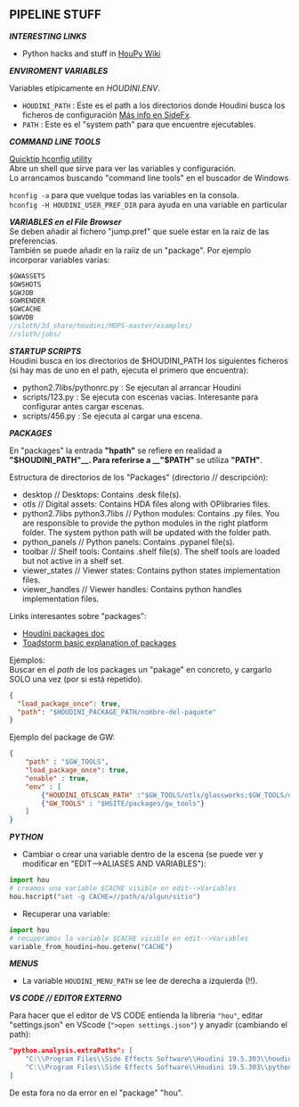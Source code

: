 ## PIPELINE STUFF   

***INTERESTING LINKS***   

- Python hacks and stuff in [HouPy Wiki](https://www.houpywiki.com)

***ENVIROMENT VARIABLES***   

Variables etípicamente en *HOUDINI.ENV*.   
- `HOUDINI_PATH` : Este es el path a los directorios donde Houdini busca los ficheros de configuración [Más info en SideFx](https://www.sidefx.com/docs/houdini/basics/houdinipath.html).
- `PATH` : Este es el "system path" para que encuentre ejecutables.

***COMMAND LINE TOOLS***   
   
[Quicktip hconfig utility](https://houdinitricks.tumblr.com/post/122304825634/quicktip-hconfig-utility)   
Abre un shell que sirve para ver las variables y configuración.    
Lo arrancamos buscando "command line tools" en el buscador de Windows   

`hconfig -a` para que vuelque todas las variables en la consola.   
`hconfig -H HOUDINI_USER_PREF_DIR` para ayuda en una variable en particular   

***VARIABLES en el File Browser***   
Se deben añadir al fichero "jump.pref" que suele estar en la raíz de las preferencias.   
También se puede añadir en la raíiz de un "package".
Por ejemplo incorporar variables varias:   

```C#
$GWASSETS
$GWSHOTS
$GWJOB
$GWRENDER
$GWCACHE
$GWVDB
//sloth/3d_share/houdini/MOPS-master/examples/
//sloth/jobs/
```   

***STARTUP SCRIPTS***    
Houdini busca en los directorios de $HOUDINI_PATH los siguientes ficheros (si hay mas de uno en el path, ejecuta el primero que encuentra):   
- python2.7libs/pythonrc.py : Se ejecutan al arrancar Houdini   
- scripts/123.py : Se ejecuta con escenas vacias. Interesante para configurar antes cargar escenas.
- scripts/456.py : Se ejecuta al cargar una escena.   


***PACKAGES***   

En "packages" la entrada __"hpath"__ se refiere en realidad a __"$HOUDINI_PATH"__.   
Para referirse a __"$PATH"__ se utiliza __"PATH"__.

Estructura de directorios de los "Packages" (directorio // descripción):   
- desktop //  Desktops:  Contains .desk file(s).   
- otls // Digital assets: Contains HDA files along with OPlibraries files.
- python2.7libs python3.7libs // Python modules: Contains .py files. You are responsible to provide the python modules in the right platform folder. The system python path will be updated with the folder path.
- python_panels // Python panels: Contains .pypanel file(s).
- toolbar // Shelf tools: Contains .shelf file(s). The shelf tools are loaded but not active in a shelf set.
- viewer_states // Viewer states: Contains python states implementation files.
- viewer_handles // Viewer handles: Contains python handles implementation files.
  
Links interesantes sobre "packages":   
- [Houdini packages doc](https://www.sidefx.com/docs/houdini/ref/plugins.html)   
- [Toadstorm basic explanation of packages](https://www.toadstorm.com/blog/?p=722)   

Ejemplos:   
Buscar en el *path* de los packages un "pakage" en concreto, y cargarlo SOLO una vez (por si está repetido).   
```json
{
  "load_package_once": true,
  "path": "$HOUDINI_PACKAGE_PATH/nombre-del-paquete"
}
```
Ejemplo del package de GW:   
```json
{
	"path" : "$GW_TOOLS",
	"load_package_once": true,
	"enable" : true,
	"env" : [
		{"HOUDINI_OTLSCAN_PATH" :"$GW_TOOLS/otls/glassworks;$GW_TOOLS/otls/external;$GW_TOOLS/otls/experimental;@/otls"},
		{"GW_TOOLS" : "$HSITE/packages/gw_tools"}	
	]
}
```

***PYTHON***   

- Cambiar o crear una variable dentro de la escena (se puede ver y modificar en "EDIT-->ALIASES AND VARIABLES"):   
```python
import hou
# creamos una variable $CACHE visible en edit-->Variables
hou.hscript("set -g CACHE=//path/a/algun/sitio")
```   
- Recuperar una variable:   
```python
import hou
# recuperamos la variable $CACHE visible en edit-->Variables
variable_from_houdini=hou.getenv("CACHE")
```   


***MENUS***   

- La variable `HOUDINI_MENU_PATH` se lee de derecha a izquierda (!!).


***VS CODE // EDITOR EXTERNO***   
   
Para hacer que el editor de VS CODE entienda la libreria `"hou"`, editar "settings.json" en VScode (`">open settings.json"`) y anyadir (cambiando el path):   

```json
"python.analysis.extraPaths": [
	"C:\\Program Files\\Side Effects Software\\Houdini 19.5.303\\houdini\\python3.9libs",
	"C:\\Program Files\\Side Effects Software\\Houdini 19.5.303\\python39\\lib\\site-packages-forced"
]
```   
De esta fora no da error en el "package" "hou".
